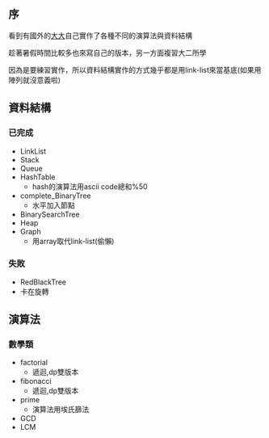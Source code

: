 ## 序

看到有國外的[大大](https://github.com/trekhleb/javascript-algorithms)自己實作了各種不同的演算法與資料結構

趁著暑假時間比較多也來寫自己的版本，另一方面複習大二所學

因為是要練習實作，所以資料結構實作的方式幾乎都是用link-list來當基底(如果用陣列就沒意義啦)

## 資料結構
### 已完成
 
- LinkList
- Stack
- Queue
- HashTable
  - hash的演算法用ascii code總和%50 
- complete_BinaryTree 
  - 水平加入節點
- BinarySearchTree
- Heap
- Graph
  - 用array取代link-list(偷懶)

### 失敗
 - RedBlackTree
  - 卡在旋轉

## 演算法
### 數學類

 - factorial
   - 遞迴,dp雙版本
 - fibonacci
   - 遞迴,dp雙版本
 - prime
   - 演算法用埃氏篩法
 - GCD
 - LCM
